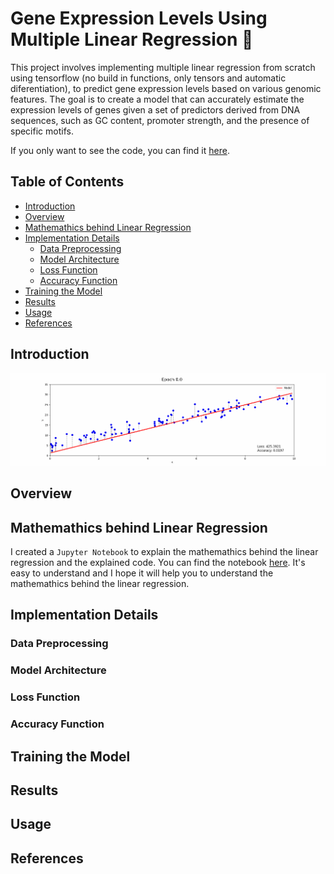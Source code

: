 # Gene Expression Levels Using Multiple Linear Regression :dna:
This project involves implementing multiple linear regression from scratch using tensorflow (no build in functions, only tensors and automatic diferentiation), to predict gene expression levels based on various genomic features. The goal is to create a model that can accurately estimate the expression levels of genes given a set of predictors derived from DNA sequences, such as GC content, promoter strength, and the presence of specific motifs.

If you only want to see the code, you can find it [here](MLR_explanation.ipynb).

## Table of Contents
- [Introduction](#introduction)
- [Overview](#overview)
- [Mathemathics behind Linear Regression](#mathemathics-behind-linear-regression)
- [Implementation Details](#implementation-details)
    - [Data Preprocessing](#data-preprocessing)
    - [Model Architecture](#model-architecture)
    - [Loss Function](#loss-function)
    - [Accuracy Function](#accuracy-function)
- [Training the Model](#training-the-network)
- [Results](#results)
- [Usage](#usage)
- [References](#references)

## Introduction
![Training_example](images/training_animation.gif)

## Overview

## Mathemathics behind Linear Regression
I created a `Jupyter Notebook` to explain the mathemathics behind the linear regression and the explained code. You can find the notebook [here](MLR_explanation.ipynb). It's easy to understand and I hope it will help you to understand the mathemathics behind the linear regression.
## Implementation Details
### Data Preprocessing
### Model Architecture
### Loss Function
### Accuracy Function
## Training the Model
## Results
## Usage
## References
